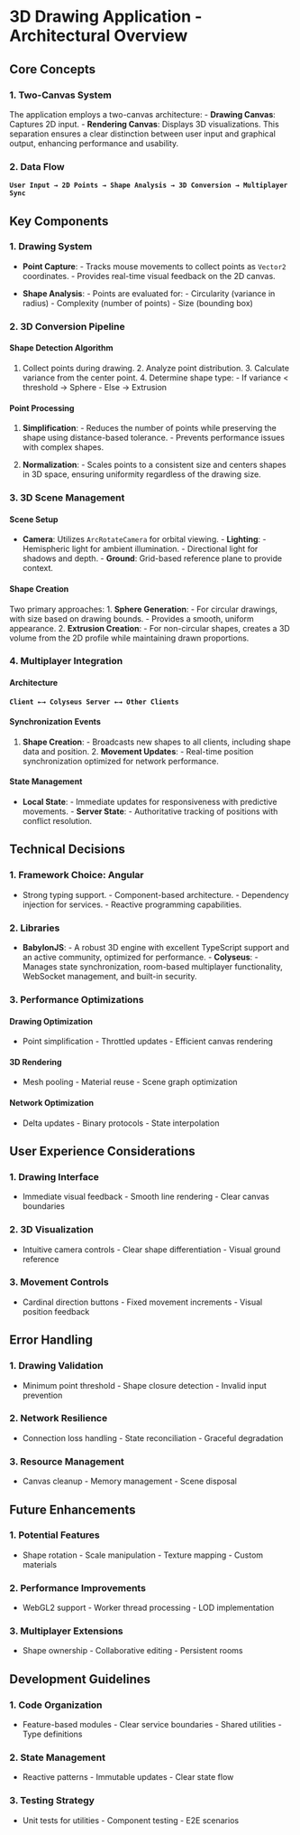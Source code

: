 # 3D Drawing Application - Architectural Overview

## Core Concepts

### 1. Two-Canvas System
The application employs a two-canvas architecture: - **Drawing Canvas**: Captures 2D input. - **Rendering Canvas**: Displays 3D visualizations. This separation ensures a clear distinction between user input and graphical output, enhancing performance and usability.

### 2. Data Flow

**`User Input → 2D Points → Shape Analysis → 3D Conversion → Multiplayer Sync`**

## Key Components

### 1. Drawing System
- **Point Capture**: - Tracks mouse movements to collect points as `Vector2` coordinates. - Provides real-time visual feedback on the 2D canvas.

- **Shape Analysis**: - Points are evaluated for: - Circularity (variance in radius) - Complexity (number of points) - Size (bounding box)

### 2. 3D Conversion Pipeline

#### Shape Detection Algorithm
1. Collect points during drawing. 2. Analyze point distribution. 3. Calculate variance from the center point. 4. Determine shape type: - If variance < threshold → Sphere - Else → Extrusion

#### Point Processing
1. **Simplification**: - Reduces the number of points while preserving the shape using distance-based tolerance. - Prevents performance issues with complex shapes.

2. **Normalization**: - Scales points to a consistent size and centers shapes in 3D space, ensuring uniformity regardless of the drawing size.

### 3. 3D Scene Management

#### Scene Setup
- **Camera**: Utilizes `ArcRotateCamera` for orbital viewing. - **Lighting**: - Hemispheric light for ambient illumination. - Directional light for shadows and depth. - **Ground**: Grid-based reference plane to provide context.

#### Shape Creation
Two primary approaches: 1. **Sphere Generation**: - For circular drawings, with size based on drawing bounds. - Provides a smooth, uniform appearance. 2. **Extrusion Creation**: - For non-circular shapes, creates a 3D volume from the 2D profile while maintaining drawn proportions.

### 4. Multiplayer Integration

#### Architecture

**`Client ←→ Colyseus Server ←→ Other Clients`**


#### Synchronization Events
1. **Shape Creation**: - Broadcasts new shapes to all clients, including shape data and position. 2. **Movement Updates**: - Real-time position synchronization optimized for network performance.

#### State Management
- **Local State**: - Immediate updates for responsiveness with predictive movements. - **Server State**: - Authoritative tracking of positions with conflict resolution.

## Technical Decisions

### 1. Framework Choice: Angular
- Strong typing support. - Component-based architecture. - Dependency injection for services. - Reactive programming capabilities.

### 2. Libraries
- **BabylonJS**: - A robust 3D engine with excellent TypeScript support and an active community, optimized for performance. - **Colyseus**: - Manages state synchronization, room-based multiplayer functionality, WebSocket management, and built-in security.

### 3. Performance Optimizations

#### Drawing Optimization
- Point simplification - Throttled updates - Efficient canvas rendering

#### 3D Rendering
- Mesh pooling - Material reuse - Scene graph optimization

#### Network Optimization
- Delta updates - Binary protocols - State interpolation

## User Experience Considerations

### 1. Drawing Interface
- Immediate visual feedback - Smooth line rendering - Clear canvas boundaries

### 2. 3D Visualization
- Intuitive camera controls - Clear shape differentiation - Visual ground reference

### 3. Movement Controls
- Cardinal direction buttons - Fixed movement increments - Visual position feedback

## Error Handling

### 1. Drawing Validation
- Minimum point threshold - Shape closure detection - Invalid input prevention

### 2. Network Resilience
- Connection loss handling - State reconciliation - Graceful degradation

### 3. Resource Management
- Canvas cleanup - Memory management - Scene disposal

## Future Enhancements

### 1. Potential Features
- Shape rotation - Scale manipulation - Texture mapping - Custom materials

### 2. Performance Improvements
- WebGL2 support - Worker thread processing - LOD implementation

### 3. Multiplayer Extensions
- Shape ownership - Collaborative editing - Persistent rooms

## Development Guidelines

### 1. Code Organization
- Feature-based modules - Clear service boundaries - Shared utilities - Type definitions

### 2. State Management
- Reactive patterns - Immutable updates - Clear state flow

### 3. Testing Strategy
- Unit tests for utilities - Component testing - E2E scenarios

